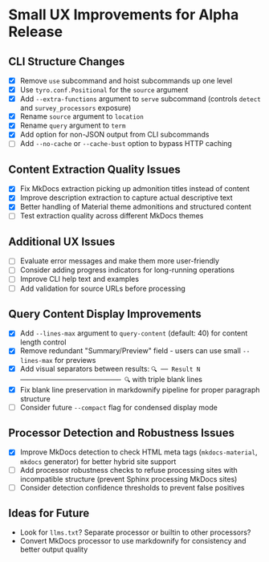 # Small UX Improvements for Alpha Release

## CLI Structure Changes
- [x] Remove `use` subcommand and hoist subcommands up one level
- [x] Use `tyro.conf.Positional` for the `source` argument
- [x] Add `--extra-functions` argument to `serve` subcommand (controls `detect` and `survey_processors` exposure)
- [x] Rename `source` argument to `location`
- [x] Rename `query` argument to `term`
- [x] Add option for non-JSON output from CLI subcommands
- [ ] Add `--no-cache` or `--cache-bust` option to bypass HTTP caching

## Content Extraction Quality Issues
- [x] Fix MkDocs extraction picking up admonition titles instead of content
- [x] Improve description extraction to capture actual descriptive text
- [x] Better handling of Material theme admonitions and structured content
- [ ] Test extraction quality across different MkDocs themes

## Additional UX Issues
- [ ] Evaluate error messages and make them more user-friendly
- [ ] Consider adding progress indicators for long-running operations
- [ ] Improve CLI help text and examples
- [ ] Add validation for source URLs before processing

## Query Content Display Improvements
- [x] Add `--lines-max` argument to `query-content` (default: 40) for content length control
- [x] Remove redundant "Summary/Preview" field - users can use small `--lines-max` for previews
- [x] Add visual separators between results: `🔍 ── Result N ──────────────────────────── 🔍` with triple blank lines
- [x] Fix blank line preservation in markdownify pipeline for proper paragraph structure
- [ ] Consider future `--compact` flag for condensed display mode

## Processor Detection and Robustness Issues
- [x] Improve MkDocs detection to check HTML meta tags (`mkdocs-material`, `mkdocs` generator) for better hybrid site support
- [ ] Add processor robustness checks to refuse processing sites with incompatible structure (prevent Sphinx processing MkDocs sites)
- [ ] Consider detection confidence thresholds to prevent false positives

## Ideas for Future
- Look for `llms.txt`? Separate processor or builtin to other processors?
- Convert MkDocs processor to use markdownify for consistency and better output quality

